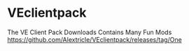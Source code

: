 # VEclientpack
The VE Client Pack Downloads
Contains Many Fun Mods
https://github.com/Alextricle/VEclientpack/releases/tag/One
